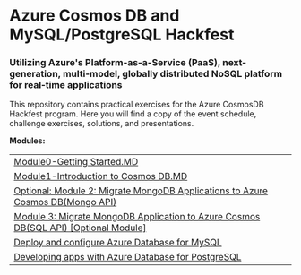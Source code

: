 # Azure Cosmos DB and MySQL/PostgreSQL Hackfest 
### Utilizing Azure's Platform-as-a-Service (PaaS), next-generation, multi-model, globally distributed NoSQL platform for real-time applications

This repository contains practical exercises for the Azure CosmosDB Hackfest program. Here you will find a copy of the event schedule, challenge exercises, solutions, and presentations.

<strong>Modules:</strong>

<table>
  <tr>
    <td><a href="https://github.com/SpektraSystems/Azure-CosmosDB-and-Mysql-Postgres-Hands-on-Lab/blob/master/challenges/Module0-Getting%20Started.MD" target="_blank">Module0-Getting Started.MD</a></td>
  </tr>
  <tr>
    <td><a href="https://github.com/SpektraSystems/Azure-CosmosDB-and-Mysql-Postgres-Hands-on-Lab/blob/master/challenges/Module1-Introduction%20to%20Cosmos%20DB.MD" target="_blank">Module1-Introduction to Cosmos DB.MD</a></td>
  </tr>
   <tr>
    <td><a href="https://github.com/SpektraSystems/Azure-CosmosDB-and-Mysql-Postgres-Hands-on-Lab/blob/master/challenges/Module2-Migrating%20MongoDB%20Apps%20to%20Azure%20Cosmos%20DB(Mongo%20API).MD" target="_blank">Optional: Module 2: Migrate MongoDB Applications to Azure Cosmos DB(Mongo API)
</a></td>
  </tr>
    <tr>
    <td><a href="https://github.com/SpektraSystems/Azure-CosmosDB-and-Mysql-Postgres-Hands-on-Lab/blob/master/challenges/Module3-Migrating%20MongoDB%20Apps%20to%20Azure%20Cosmos%20DB(Mongo%20API).MD" target="_blank">Module 3: Migrate MongoDB Application to Azure Cosmos DB(SQL API) [Optional Module]
</a></td>
  </tr>
    <tr>
    <td><a href="https://github.com/SpektraSystems/Azure-CosmosDB-and-Mysql-Postgres-Hands-on-Lab/blob/master/challenges/Module4-Deploy%20and%20configure%20Azure%20Database%20for%20MySQL.MD" target="_blank">Deploy and configure Azure Database for MySQL
</a></td>
  </tr>
    <tr>
    <td><a href="https://github.com/SpektraSystems/Azure-CosmosDB-and-Mysql-Postgres-Hands-on-Lab/blob/master/challenges/Module5%20Developing%20apps%20with%20Azure%20Database%20for%20PostgreSQL.MD" target="_blank">Developing apps with Azure Database for PostgreSQL
</a></td>
  </tr>
</table>
